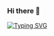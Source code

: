 ### Hi there 👋

<!--
**fubus05/fubus05** is a ✨ _special_ ✨ repository because its `README.md` (this file) appears on your GitHub profile.

Here are some ideas to get you started:

- 🔭 I’m currently working on ...
- 🌱 I’m currently learning ...
- 👯 I’m looking to collaborate on ...
- 🤔 I’m looking for help with ...
- 💬 Ask me about ...
- 📫 How to reach me: ...
- 😄 Pronouns: ...
- ⚡ Fun fact: ...
-->
[![Typing SVG](https://readme-typing-svg.herokuapp.com?font=Montserrat&pause=1000&color=B9B437&center=true&vCenter=true&width=435&lines=Hello%2C+my+name+is+Ivan+Savitskiy;I'm+Front-end+Engineer)](https://git.io/typing-svg)
